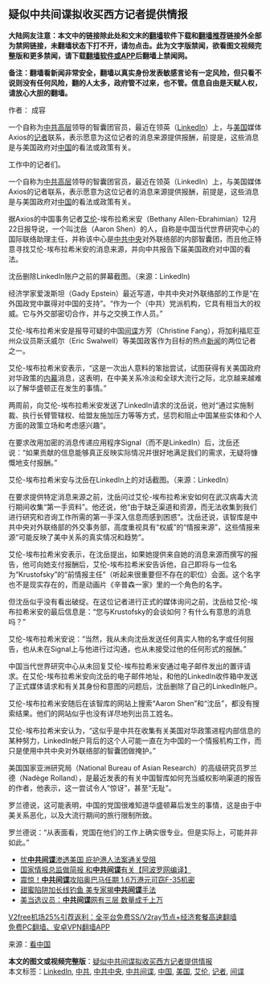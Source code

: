  <h2>疑似中共间谍拟收买西方记者提供情报</h2> <p class="notice"><b>大陆网友注意：本文中的链接除此处和文末的<a href="https://github.com/bannedbook/fanqiang" >翻墙</a>软件下载和<a href="https://github.com/killgcd/justmysocks/blob/master/README.md">翻墙推荐</a>链接外全部为禁网链接，未翻墙状态下打不开，请勿点击。此为文字版禁闻，欲看图文视频完整版和更多禁闻，请下载<a href="https://github.com/bannedbook/fanqiang">翻墙软件或APP</a>后翻墙上禁闻网。</p><p>备注：翻墙看新闻非常安全，翻墙以真实身份发表敏感言论有一定风险，但只看不说则没有任何风险，翻的人太多，政府管不过来，也不管。信息自由是天赋人权，请放心大胆的翻墙。</b></p>  <div class="entry"> <p>作者： 成容</p> <p id="summary">一个自称为<a href="https://www.bannedbook.org/bnews/tag/%e4%b8%ad%e5%85%b1/" class="st_tag internal_tag" rel="tag" title="标签 中共 下的日志">中共</a><span class='wp_keywordlink_affiliate'><a href="https://www.bannedbook.org/bnews/ccpdope/" title="中共高层内幕" target="_blank">高层</a></span>领导的智囊团官员，最近在领英（<a href="https://www.bannedbook.org/bnews/tag/linkedin/" class="st_tag internal_tag" rel="tag" title="标签 LinkedIn 下的日志">LinkedIn</a>）上，与<a href="https://www.bannedbook.org/bnews/tag/%e7%be%8e%e5%9b%bd/" class="st_tag internal_tag" rel="tag" title="标签 美国 下的日志">美国</a>媒体Axios的<a href="https://www.bannedbook.org/bnews/tag/%E8%AE%B0%E8%80%85/" class="st_tag internal_tag" rel="tag" title="标签 记者 下的日志">记者</a>联系，表示愿意为这位记者的消息来源提供报酬，前提是，这些消息是与美国政府对<span class='wp_keywordlink_affiliate'><a href="https://www.bannedbook.org/" title="中国" target="_blank">中国</a></span>的看法或政策有关。</p> <p id="conimg">工作中的记者们。</p> <p>一个自称为<span class='wp_keywordlink_affiliate'><a href="https://www.bannedbook.org/bnews/ccpdope/" title="中共高层" target="_blank">中共高层</a></span>领导的智囊团官员，最近在领英（LinkedIn）上，与美国媒体Axios的记者联系，表示愿意为这位记者的消息来源提供报酬，前提是，这些消息是与美国政府对<a href="https://www.bannedbook.org/bnews/tag/%E4%B8%AD%E5%9B%BD/" class="st_tag internal_tag" rel="tag" title="标签 中国 下的日志">中国</a>的看法或政策有关。</p> <p>据Axios的中国事务记者<a href="https://www.bannedbook.org/bnews/tag/%E8%89%BE%E4%BC%A6/" class="st_tag internal_tag" rel="tag" title="标签 艾伦 下的日志">艾伦</a>-埃布拉希米安（Bethany Allen-Ebrahimian）12月22日报导说，一个叫沈岳（Aaron Shen）的人，自称是中国当代世界研究中心的国际联络助理主任，并称该中心是<a href="https://www.bannedbook.org/bnews/tag/%e4%b8%ad%e5%85%b1%e4%b8%ad%e5%a4%ae/" class="st_tag internal_tag" rel="tag" title="标签 中共中央 下的日志">中共中央</a>对外联络部的内部智囊团，而且他正特意寻找艾伦-埃布拉希米安的消息来源，并向中共报告下届美国政府对中国的看法。</p>  <p>沈岳删除LinkedIn账户之前的屏幕截图。（来源：LinkedIn)</p> <p>经济学家爱泼斯坦（Gady Epstein）最近写道，中共中央对外联络部的工作是“在外国政党中赢得对中国的支持”。“作为一个（中共）党派机构，它具有相当大的权威。它与外交部密切合作，并与之交换工作人员。”</p> <p>艾伦-埃布拉希米安是报导可疑的中国<a href="https://www.bannedbook.org/bnews/tag/%e9%97%b4%e8%b0%8d/" class="st_tag internal_tag" rel="tag" title="标签 间谍 下的日志">间谍</a>方芳（Christine Fang），将加利福尼亚州众议员斯沃威尔（Eric Swalwell）等美国政客作为目标的热点<span class='wp_keywordlink_affiliate'><a href="https://www.bannedbook.org/" title="新闻">新闻</a></span>的两位记者之一。</p> <p>艾伦-埃布拉希米安表示，“这是一次出人意料的笨拙尝试，试图获得有关美国政府对华政策的<span class='wp_keywordlink_affiliate'><a href="https://www.bannedbook.org/bnews/ccpdope/" title="中共高层内幕" target="_blank">内幕</a></span>消息，这表明，在中美关系冷淡和全球大流行之际，北京越来越难以了解华盛顿正在发生的事情。”</p> <p>两周前，向艾伦-埃布拉希米安发送了LinkedIn请求的沈岳说，他对“通过实施制裁、执行长臂管辖权、给盟友施加压力等等方式，惩罚和阻止中国某些实体和个人方面的政策立场和考虑感兴趣”。</p>  <p>在要求改用加密的消息传递应用程序Signal（而不是LinkedIn）后，沈岳还说：“如果贡献的信息能够真正反映实际情况并很好地满足我们的需求，无疑将慷慨地支付报酬。”</p> <p>艾伦-埃布拉希米安与沈岳在LinkedIn上的对话截图。（来源：LinkedIn）</p> <p>在要求提供特定消息来源之前，沈岳问过艾伦-埃布拉希米安如何在武汉病毒大流行期间收集“第一手资料”。他还说，他“由于缺乏渠道和资源，而无法收集到我们进行研究和咨询工作所需的第一手深入信息而感到困惑”。沈岳还说，该智库是中共中央对外联络部的外交事务部，高度重视具有“权威”的“情报来源”，这些情报来源“可能反映了美中关系的真实情况和趋势”。</p> <p>艾伦-埃布拉希米安表示，在沈岳提出，如果她提供来自她的消息来源而撰写的报告，他可向她支付报酬后，艾伦-埃布拉希米安告诉他，自己即将与一位名为“Krustofsky”的“前情报主任”（听起来很重要但不存在的职位）会面。这个名字也不是现实存在的，而是动画片《辛普森一家》里的一个角色的名字。</p> <p>但沈岳似乎没有看出破绽。在这位记者进行正式的媒体询问之前，沈岳给艾伦-埃布拉希米安的最后信息是：“您与Krustofsky的会谈如何？有什么有意思的消息吗？”</p>  <p>艾伦-埃布拉希米安说：“当然，我从未向沈岳发送任何真实人物的名字或任何报告，也从未在Signal上与他进行过沟通，也从未接受过他的任何形式的报酬。”</p> <p>中国当代世界研究中心从未回复艾伦-埃布拉希米安通过电子邮件发出的置评请求。在艾伦-埃布拉希米安向沈岳的电子邮件地址，和他的LinkedIn收件箱中发送了正式媒体请求和有关其身份和意图的问题后，沈岳删除了自己的LinkedIn帐户。</p> <p>艾伦-埃布拉希米安随后在该智库的网站上搜索“Aaron Shen”和“沈岳”，都没有搜索结果。他们的网站似乎也没有详尽地列出员工姓名。</p> <p>艾伦-埃布拉希米安认为，“这似乎是中共在收集有关美国对华政策进程内部信息的某种努力，LinkedIn帐户背后的这个人可能一直在为中国的一个情报机构工作，而只是使用中共中央对外联络部的智囊团做掩护。”</p> <p>美国国家亚洲研究局（National Bureau of Asian Research）的高级研究员罗兰德（Nadège Rolland），是最近发表的有关中国智库如何充当威权影响渠道的报告的作者，他表示，这一尝试令人“惊讶”，甚至“无耻”。</p>  <p>罗兰德说，这可能表明，中国的党国很难知道华盛顿幕后发生的事情，这是由于中美关系恶化，以及大流行期间的旅行限制所致。</p> <p>罗兰德说：“从表面看，党国在他们的工作上确实很专业。但是实际上，可能并非如此。”</p> <ul class='op-related-articles' title='相关阅读'> <li><a href='https://www.bannedbook.org/bnews/comments/20201220/1451406.html' target='_blank'>忧<b>中共间谍</b>渗透美国 庇护港人法案通关受阻</a></li> <li><a href='https://www.bannedbook.org/bnews/cnnews/20201219/1450804.html' target='_blank'>国家情报总监做简报 和<b>中共间谍</b>有关【阿波罗网编译】</a></li> <li><a href='https://www.bannedbook.org/bnews/cnnews/20201217/1449522.html' target='_blank'>震惊！<b>中共间谍</b>攻陷奥巴马任期 1.6万港元可窃F-35机密</a></li> <li><a href='https://www.bannedbook.org/bnews/comments/20201216/1448901.html' target='_blank'>甜蜜陷阱加长线钓鱼 美专家揭<b>中共间谍</b>手法</a></li> <li><a href='https://www.bannedbook.org/bnews/cbnews/20201214/1447488.html' target='_blank'>美当选议员：<b>中共间谍</b>网有三层 数量成千上万</a></li> </ul> <p class="texttj"> <a href="https://www.bannedbook.org/forum23/topic22702.html" target="_blank">V2free机场25%引荐返利：全平台免费SS/V2ray节点+经济套餐高速翻墙</a><br/> <a href="https://github.com/bannedbook/fanqiang/wiki/%E7%A6%81%E9%97%BB%E7%BD%91%E5%AE%89%E5%8D%93%E7%BF%BB%E5%A2%99%E6%96%B0%E9%97%BBAPP" target="_blank">免费PC翻墙、安卓VPN翻墙APP</a></p><p> 来源：<span class='wp_keywordlink_affiliate'><a href="https://www.secretchina.com/" title="看中国" target="_blank">看中国</a></span> </p><a name='sharetosocial'></a>       <div><b>本文的图文或视频完整版</b>：<a href='https://www.bannedbook.org/bnews/cbnews/20201223/1453175.html'>疑似中共间谍拟收买西方记者提供情报</a></div>  </div><!--END ENTRY--> <div class="postfooter"> <div>本文标签：<a href="https://www.bannedbook.org/bnews/tag/linkedin/" rel="tag">LinkedIn</a>, <a href="https://www.bannedbook.org/bnews/tag/%e4%b8%ad%e5%85%b1/" rel="tag">中共</a>, <a href="https://www.bannedbook.org/bnews/tag/%e4%b8%ad%e5%85%b1%e4%b8%ad%e5%a4%ae/" rel="tag">中共中央</a>, <a href="https://www.bannedbook.org/bnews/tag/%e4%b8%ad%e5%85%b1%e9%97%b4%e8%b0%8d/" rel="tag">中共间谍</a>, <a href="https://www.bannedbook.org/bnews/tag/%E4%B8%AD%E5%9B%BD/" rel="tag">中国</a>, <a href="https://www.bannedbook.org/bnews/tag/%e7%be%8e%e5%9b%bd/" rel="tag">美国</a>, <a href="https://www.bannedbook.org/bnews/tag/%E8%89%BE%E4%BC%A6/" rel="tag">艾伦</a>, <a href="https://www.bannedbook.org/bnews/tag/%E8%AE%B0%E8%80%85/" rel="tag">记者</a>, <a href="https://www.bannedbook.org/bnews/tag/%e9%97%b4%e8%b0%8d/" rel="tag">间谍</a></div>  </div><!--END POSTFOOTER--> 